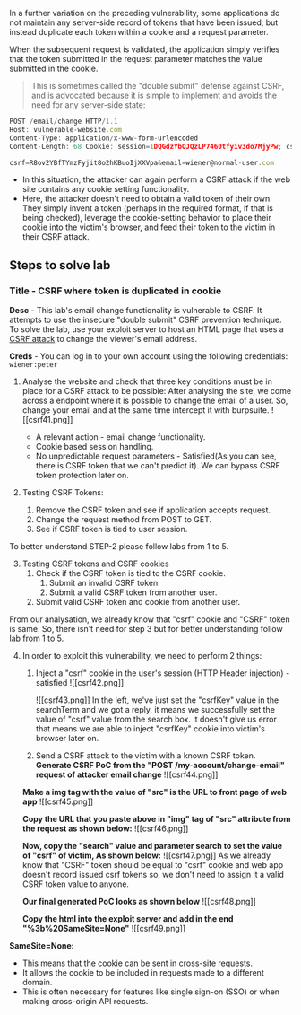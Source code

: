 In a further variation on the preceding vulnerability, some applications do not maintain any server-side record of tokens that have been issued, but instead duplicate each token within a cookie and a request parameter.

When the subsequent request is validated, the application simply verifies that the token submitted in the request parameter matches the value submitted in the cookie.

>This is sometimes called the "double submit" defense against CSRF, and is advocated because it is simple to implement and avoids the need for any server-side state:
```js
POST /email/change HTTP/1.1 
Host: vulnerable-website.com 
Content-Type: application/x-www-form-urlencoded 
Content-Length: 68 Cookie: session=1DQGdzYbOJQzLP7460tfyiv3do7MjyPw; csrf=R8ov2YBfTYmzFyjit8o2hKBuoIjXXVpa 

csrf=R8ov2YBfTYmzFyjit8o2hKBuoIjXXVpa&email=wiener@normal-user.com
```

- In this situation, the attacker can again perform a CSRF attack if the web site contains any cookie setting functionality.
- Here, the attacker doesn't need to obtain a valid token of their own. They simply invent a token (perhaps in the required format, if that is being checked), leverage the cookie-setting behavior to place their cookie into the victim's browser, and feed their token to the victim in their CSRF attack.

## Steps to solve lab
### Title - CSRF where token is duplicated in cookie

**Desc** - This lab's email change functionality is vulnerable to CSRF. It attempts to use the insecure "double submit" CSRF prevention technique. To solve the lab, use your exploit server to host an HTML page that uses a [CSRF attack](https://portswigger.net/web-security/csrf) to change the viewer's email address.

**Creds** - You can log in to your own account using the following credentials: `wiener:peter`

1. Analyse the website and check that three key conditions must be in place for a CSRF attack to be possible:
After analysing the site, we come across a endpoint where it is possible to change the email of a user. So, change your email and at the same time intercept it with burpsuite.
![[csrf41.png]]
   - A relevant action - email change functionality.
   - Cookie based session handling.
   - No unpredictable request parameters - Satisfied(As you can see, there is CSRF token that we can't predict it). We can bypass CSRF token protection later on.

2. Testing CSRF Tokens:
	1. Remove the CSRF token and see if application accepts request.
	2. Change the request method from POST to GET.
	3. See if CSRF token is tied to user session.

To better understand STEP-2 please follow labs from 1 to 5.

3. Testing CSRF tokens and CSRF cookies
	1. Check if the CSRF token is tied to the  CSRF cookie.
		1. Submit an invalid CSRF token.
		2. Submit a valid CSRF token from another user.
	2. Submit valid CSRF token and cookie from another user.

From our analysation, we already know that "csrf" cookie and "CSRF" token is same. So, there isn't need for step 3 but for better understanding follow lab from 1 to 5.

4. In order to exploit this vulnerability, we need to perform 2 things:
	1. Inject a "csrf" cookie in the user's session (HTTP Header injection) - satisfied
	   ![[csrf42.png]]
	   
	   ![[csrf43.png]]
	   In the left, we've just set the "csrfKey" value in the searchTerm and we got a reply, it means we successfully set the value of "csrf" value from the search box.
	   It doesn't give us error that means we are able to inject "csrfKey" cookie into victim's browser later on.
	   
	2. Send a CSRF attack to the victim with a known CSRF token.
       **Generate CSRF PoC from the "POST /my-account/change-email" request of attacker email change**
	  ![[csrf44.png]]
	  
	  **Make a img tag with the value of "src" is the URL to front page of web app**
	  ![[csrf45.png]]
	  
	  **Copy the URL that you paste above in "img" tag of "src" attribute from the request as shown below:**
	  ![[csrf46.png]]
	  
	  **Now, copy the "search" value and parameter search to set the value of "csrf" of victim,   As shown below:**
	  ![[csrf47.png]]
	  As we already know that "CSRF" token should be equal to "csrf" cookie and web app doesn't record issued csrf tokens so, we don't need to assign it a valid CSRF token value to anyone.
	  
	  **Our final generated PoC looks as shown below**
	  ![[csrf48.png]]
	  
	  **Copy the html into the exploit server and add in the end "%3b%20SameSite=None"**
	  ![[csrf49.png]]

**SameSite=None:**
   - This means that the cookie can be sent in cross-site requests.
   - It allows the cookie to be included in requests made to a different domain.
   - This is often necessary for features like single sign-on (SSO) or when making cross-origin API requests.